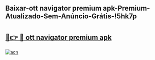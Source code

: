
## Baixar-ott navigator premium apk-Premium-Atualizado-Sem-Anúncio-Grátis-!5hk7p

# <h2><a href="https://andorid.site?title=ott_navigator_premium_apk&ref=27">🔗👉 🔴 ott navigator premium apk</a></h2>

[![acn](https://github.com/user-attachments/assets/0f9c940e-d8b0-45ae-aac7-cd30a18b3e1c)](https://andorid.site?title=ott_navigator_premium_apk&ref=27)

